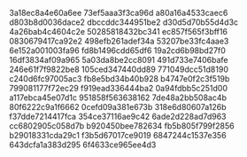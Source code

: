 3a18ec8a4e60a6ee
73ef5aaa3f3ca96d
a80a16a4533caec6
d803b8d0036dace2
dbccddc344951be2
d30d5d70b55d4d3c
4a26bab4c4604c2e
50285818432bc341
ec857f565f3bff16
0830679417ca92e2
498efb261adef34a
53207be33fc4aae3
6e152a001003fa96
fd8b1496cdd65df6
19a2cd6b98bd27f0
16df3834af09a965
5a03da8be2cc8091
491d733e7406bafe
246e61f7f9822be8
105ced347440dd89
771049dcc51d8190
c240d6fc97005ac3
fb8e5bd34b40b928
b4747e0f2c3f519b
799081177f72ec29
f919ead336444ba2
0a94fdbb5c251d00
a117ebca45e07d1c
951858f563638162
7de48a2bb508ac4b
80f6222c9a1f6662
0cefd09a381e673b
318e6d80607a126b
f37dde7214417fca
354ce37116ae9c42
6ade2d228ad7d963
cc6802905c058d7b
b920450bee782634
fb5b805f799f2856
b29018331cda29c1
f3b5d67017ce9019
6847244c1537e356
643dcfa1a383d295
6f4633ce965ee4d3
